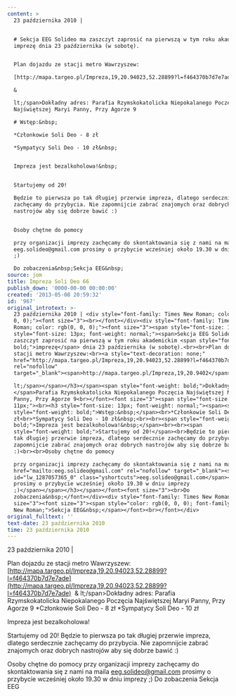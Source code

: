 ```yaml
---
content: >
  23 października 2010 | 


  # Sekcja EEG Solideo ma zaszczyt zaprosić na pierwszą w tym roku akademickim
  imprezę dnia 23 października (w sobotę).


  Plan dojazdu ze stacji metro Wawrzyszew:

  [http://mapa.targeo.pl/Impreza,19,20.94023,52.28899?l=f464370b7d7e7ade](http://mapa.targeo.pl/Impreza,19,20.94023,52.28899?l=f464370b7d7e7ade)&nbsp;

  &

  lt;/span>Dokładny adres: Parafia Rzymskokatolicka Niepokalanego Poczęcia
  Najświętszej Maryi Panny, Przy Agorze 9

  # Wstęp:&nbsp;

  *Członkowie Soli Deo - 8 zł

  *Sympatycy Soli Deo - 10 zł&nbsp;


  Impreza jest bezalkoholowa!&nbsp;


  Startujemy od 20!

  Będzie to pierwsza po tak długiej przerwie impreza, dlatego serdecznie
  zachęcamy do przybycia. Nie zapomnijcie zabrać znajomych oraz dobrych
  nastrojów aby się dobrze bawić :)


  Osoby chętne do pomocy 

  przy organizacji imprezy zachęcamy do skontaktowania się z nami na maila
  eeg.solideo@gmail.com prosimy o przybycie wcześniej około 19.30 w dniu imprezy
  ;)

  Do zobaczenia&nbsp;Sekcja EEG&nbsp;
source: jom
title: Impreza Soli Deo 66
publish_down: '0000-00-00 00:00:00'
created: '2013-05-08 20:59:32'
id: '967'
original_introtext: >-
  23 października 2010 | <div style="font-family: Times New Roman; color: rgb(0,
  0, 0);"><font size="3"><br></font></div><div style="font-family: Times New
  Roman; color: rgb(0, 0, 0);"><font size="3"><span style="font-size: 11px;"><h3
  style="font-size: 13px; font-weight: normal;"><span>Sekcja EEG Solideo ma
  zaszczyt zaprosić na pierwszą w tym roku akademickim <span style="font-weight:
  bold;">imprezę</span> dnia 23 października (w sobotę).<br><br>Plan dojazdu ze
  stacji metro Wawrzyszew:<br><a style="text-decoration: none;"
  href="http://mapa.targeo.pl/Impreza,19,20.94023,52.28899?l=f464370b7d7e7ade"
  rel="nofollow"
  target="_blank"><span>http://mapa.targeo.pl/Impreza,19,20.9402</span><span></span>3,52.28899?l=f464370b7d7e7ade</a>&nbsp;<br><span>&

  lt;/span></span></h3></span><span style="font-weight: bold;">Dokładny adres:
  </span>Parafia Rzymskokatolicka Niepokalanego Poczęcia Najświętszej Maryi
  Panny, Przy Agorze 9<br></font><font size="3"><span style="font-size:
  11px;"><br><h3 style="font-size: 13px; font-weight: normal;"><span><span><span
  style="font-weight: bold;">Wstęp:&nbsp;</span><br>*Członkowie Soli Deo - 8
  zł<br>*Sympatycy Soli Deo - 10 zł&nbsp;<br><br><span style="font-weight:
  bold;">Impreza jest bezalkoholowa!&nbsp;</span><br><br><span
  style="font-weight: bold;">Startujemy od 20!</span><br>Będzie to pierwsza po
  tak długiej przerwie impreza, dlatego serdecznie zachęcamy do przybycia. Nie
  zapomnijcie zabrać znajomych oraz dobrych nastrojów aby się dobrze bawić
  :)<br><br>Osoby chętne do pomocy 

  przy organizacji imprezy zachęcamy do skontaktowania się z nami na maila <a
  href="mailto:eeg.solideo@gmail.com" rel="nofollow" target="_blank"><span
  id="lw_1287057365_0" class="yshortcuts">eeg.solideo@gmail.com</span></a>
  prosimy o przybycie wcześniej około 19.30 w dniu imprezy
  ;)</span></span></h3></span></font><font size="3"><br>Do
  zobaczenia&nbsp;</font></div><div style="font-family: Times New Roman;"><font
  size="3"><font size="3"><span style="color: rgb(0, 0, 0); font-family: Times
  New Roman;">Sekcja EEG&nbsp;</span></font><br></font></div>
original_fulltext: ''
text-date: 23 października 2010
time: 23 października 2010
---
```

23 października 2010 | 


Plan dojazdu ze stacji metro Wawrzyszew:
[http://mapa.targeo.pl/Impreza,19,20.94023,52.28899?l=f464370b7d7e7ade](http://mapa.targeo.pl/Impreza,19,20.94023,52.28899?l=f464370b7d7e7ade)&nbsp;
&
lt;/span>Dokładny adres: Parafia Rzymskokatolicka Niepokalanego Poczęcia Najświętszej Maryi Panny, Przy Agorze 9
*Członkowie Soli Deo - 8 zł
*Sympatycy Soli Deo - 10 zł&nbsp;

Impreza jest bezalkoholowa!&nbsp;

Startujemy od 20!
Będzie to pierwsza po tak długiej przerwie impreza, dlatego serdecznie zachęcamy do przybycia. Nie zapomnijcie zabrać znajomych oraz dobrych nastrojów aby się dobrze bawić :)

Osoby chętne do pomocy 
przy organizacji imprezy zachęcamy do skontaktowania się z nami na maila eeg.solideo@gmail.com prosimy o przybycie wcześniej około 19.30 w dniu imprezy ;)
Do zobaczenia&nbsp;Sekcja EEG&nbsp;


<!--{{json:{"created_date":"2013-05-08 20:59:32","publish_down":"0000-00-00 00:00:00","id":"967"}}}-->